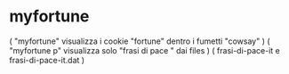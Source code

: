 # myfortune

(   "myfortune" visualizza i cookie "fortune" dentro i fumetti "cowsay"     )
(   "myfortune p" visualizza solo "frasi di pace "  dai files               )
(                 frasi-di-pace-it  e  frasi-di-pace-it.dat                 )
